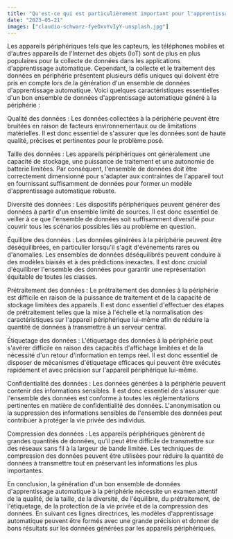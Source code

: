 ```yaml
---
title: "Qu'est-ce qui est particulièrement important pour l'apprentissage automatique lorsque les données sont générées à la périphérie?"
date: "2023-05-21"
images: ["claudio-schwarz-fyeOxvYvIyY-unsplash.jpg"]
---
```

 

Les appareils périphériques tels que les capteurs, les téléphones mobiles et d'autres appareils de l'Internet des objets (IoT) sont de plus en plus populaires pour la collecte de données dans les applications d'apprentissage automatique. Cependant, la collecte et le traitement des données en périphérie présentent plusieurs défis uniques qui doivent être pris en compte lors de la génération d'un ensemble de données d'apprentissage automatique. Voici quelques caractéristiques essentielles d'un bon ensemble de données d'apprentissage automatique généré à la périphérie : 

Qualité des données : Les données collectées à la périphérie peuvent être bruitées en raison de facteurs environnementaux ou de limitations matérielles. Il est donc essentiel de s'assurer que les données sont de haute qualité, précises et pertinentes pour le problème posé. 

Taille des données : Les appareils périphériques ont généralement une capacité de stockage, une puissance de traitement et une autonomie de batterie limitées. Par conséquent, l'ensemble de données doit être correctement dimensionné pour s'adapter aux contraintes de l'appareil tout en fournissant suffisamment de données pour former un modèle d'apprentissage automatique robuste. 

Diversité des données : Les dispositifs périphériques peuvent générer des données à partir d'un ensemble limité de sources. Il est donc essentiel de veiller à ce que l'ensemble de données soit suffisamment diversifié pour couvrir tous les scénarios possibles liés au problème en question. 

Équilibre des données : Les données générées à la périphérie peuvent être déséquilibrées, en particulier lorsqu'il s'agit d'événements rares ou d'anomalies. Les ensembles de données déséquilibrés peuvent conduire à des modèles biaisés et à des prédictions inexactes.								Il est donc crucial d'équilibrer l'ensemble des données pour garantir une représentation équitable de toutes les classes. 

Prétraitement des 	données : Le prétraitement des données à la périphérie est difficile en raison de la puissance de traitement et de la capacité de stockage limitées des appareils. Il est donc essentiel d'effectuer des étapes de prétraitement telles que la mise à l'échelle et la normalisation des caractéristiques sur l'appareil périphérique lui-même afin de réduire la quantité de données à transmettre à un serveur central. 

Étiquetage des 	données : L'étiquetage des données à la périphérie peut s'avérer difficile en raison des capacités d'affichage limitées et de la nécessité d'un retour d'information en temps réel. Il est donc essentiel de disposer de mécanismes d'étiquetage efficaces qui peuvent être exécutés rapidement et avec précision sur l'appareil périphérique lui-même. 

Confidentialité des données : Les données générées à la périphérie peuvent contenir des informations sensibles. Il est donc essentiel de s'assurer que l'ensemble des données est conforme à toutes les réglementations pertinentes en matière de confidentialité des données. L'anonymisation ou la suppression des informations sensibles de l'ensemble des données peut contribuer à protéger la vie privée des individus. 

Compression des données : Les appareils périphériques génèrent de grandes quantités de données, qu'il peut être difficile de transmettre sur des réseaux sans fil à la largeur de bande limitée. Les techniques de compression des données peuvent être utilisées pour réduire la quantité de données à transmettre tout en préservant les informations les plus importantes. 

En conclusion, la génération d'un bon ensemble de données d'apprentissage automatique à la périphérie nécessite un examen attentif de la qualité, de la taille, de la diversité, de l'équilibre, du prétraitement, de l'étiquetage, de la protection de la vie privée et de la compression des données. En suivant ces lignes directrices, les modèles d'apprentissage automatique peuvent être formés avec une grande précision et donner de bons résultats sur les données générées par les appareils périphériques. 
